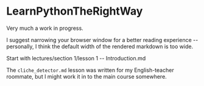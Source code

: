 # LearnPythonTheRightWay

Very much a work in progress. 

I suggest narrowing your browser window for a better reading experience -- personally, I think the default width of the rendered markdown is too wide.

Start with lectures/section 1/lesson 1 -- Introduction.md

The `cliche_detector.md` lesson was written for my English-teacher roommate, but I might work it in to the main course somewhere.
